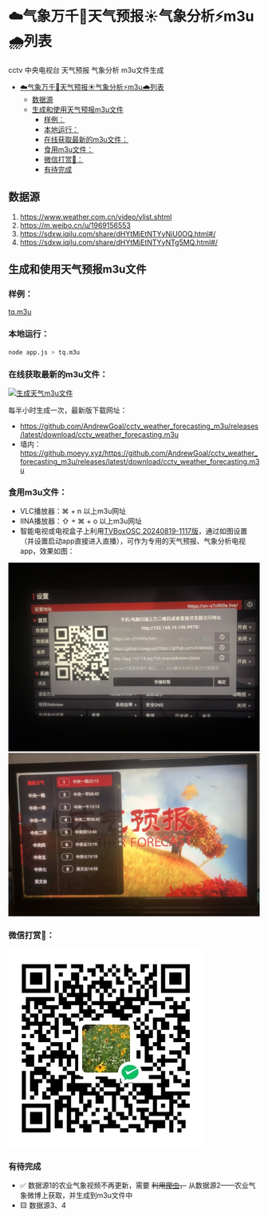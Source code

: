 # ☁️气象万千🌈天气预报☀️气象分析⚡️m3u🌧️列表
cctv 中央电视台 天气预报 气象分析 m3u文件生成

- [☁️气象万千🌈天气预报☀️气象分析⚡️m3u🌧️列表](#️气象万千天气预报️气象分析️m3u️列表)
  - [数据源](#数据源)
  - [生成和使用天气预报m3u文件](#生成和使用天气预报m3u文件)
    - [样例：](#样例)
    - [本地运行：](#本地运行)
    - [在线获取最新的m3u文件：](#在线获取最新的m3u文件)
    - [食用m3u文件：](#食用m3u文件)
    - [微信打赏🙏：](#微信打赏)
    - [有待完成](#有待完成)


## 数据源
1. https://www.weather.com.cn/video/ylist.shtml
2. https://m.weibo.cn/u/1969156553
3. https://sdxw.iqilu.com/share/dHYtMjEtNTYyNjU0OQ.html#/
4. https://sdxw.iqilu.com/share/dHYtMjEtNTYyNTg5MQ.html#/

## 生成和使用天气预报m3u文件

### 样例：
[tq.m3u](tq.m3u)

### 本地运行：
```bash
node app.js > tq.m3u
```

### 在线获取最新的m3u文件：

[![生成天气m3u文件](https://github.com/AndrewGoal/cctv_weather_forecasting_m3u/actions/workflows/main.yml/badge.svg)](https://github.com/AndrewGoal/cctv_weather_forecasting_m3u/actions/workflows/main.yml)

每半小时生成一次，最新版下载网址：

- https://github.com/AndrewGoal/cctv_weather_forecasting_m3u/releases/latest/download/cctv_weather_forecasting.m3u
- 墙内：https://github.moeyy.xyz/https://github.com/AndrewGoal/cctv_weather_forecasting_m3u/releases/latest/download/cctv_weather_forecasting.m3u

### 食用m3u文件：
- VLC播放器：⌘ + n 以上m3u网址
- IINA播放器：⇧ + ⌘ + o 以上m3u网址
- 智能电视或电视盒子上利用[TVBoxOSC 20240819-1117版](https://github.com/o0HalfLife0o/TVBoxOSC/releases/tag/20240819-1117)，通过如图设置（并设置启动app直接进入直播），可作为专用的天气预报、气象分析电视app，效果如图：

![设置](tvset.jpeg)
![效果](tv.jpeg)

### 微信打赏🙏：
![微信打赏](wxds.JPG)

### 有待完成
- ✅ 数据源1的农业气象视频不再更新，需要 ~~利用[爬虫](https://github.com/dataabc/weibo-crawler)，~~ 从数据源2——农业气象微博上获取，并生成到m3u文件中
- 🟨 数据源3、4

